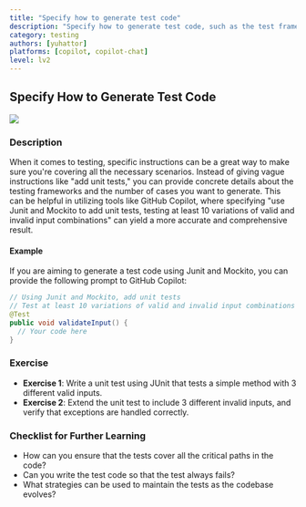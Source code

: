 ```yaml
---
title: "Specify how to generate test code"
description: "Specify how to generate test code, such as the test framework to use and the number of test cases to generate."
category: testing
authors: [yuhattor]
platforms: [copilot, copilot-chat]
level: lv2
---
```


## Specify How to Generate Test Code

[<img src="https://img.shields.io/badge/Lv2-Practically_Viable_Pattern-green">](https://github.com/orgs/AI-Native-Development/projects/1/)

### Description

When it comes to testing, specific instructions can be a great way to make sure you're covering all the necessary scenarios. Instead of giving vague instructions like "add unit tests," you can provide concrete details about the testing frameworks and the number of cases you want to generate. This can be helpful in utilizing tools like GitHub Copilot, where specifying "use Junit and Mockito to add unit tests, testing at least 10 variations of valid and invalid input combinations" can yield a more accurate and comprehensive result.

#### Example

If you are aiming to generate a test code using Junit and Mockito, you can provide the following prompt to GitHub Copilot:

```java
// Using Junit and Mockito, add unit tests
// Test at least 10 variations of valid and invalid input combinations
@Test
public void validateInput() {
  // Your code here
}
```

### Exercise

- **Exercise 1**: Write a unit test using JUnit that tests a simple method with 3 different valid inputs.
- **Exercise 2**: Extend the unit test to include 3 different invalid inputs, and verify that exceptions are handled correctly.

### Checklist for Further Learning

- How can you ensure that the tests cover all the critical paths in the code?
- Can you write the test code so that the test always fails?
- What strategies can be used to maintain the tests as the codebase evolves?
